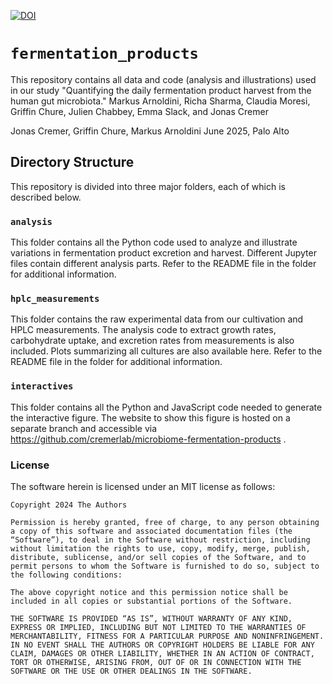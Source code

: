 [![DOI](https://zenodo.org/badge/DOI/10.5281/zenodo.10445505.svg)](https://doi.org/10.5281/zenodo.10445505)

# `fermentation_products`
This repository contains all data and code (analysis and illustrations) used in our study "Quantifying the daily fermentation product harvest from the human gut microbiota." 
Markus Arnoldini, Richa Sharma, Claudia Moresi, Griffin Chure, Julien Chabbey, Emma Slack, and Jonas Cremer

Jonas Cremer, Griffin Chure, Markus Arnoldini
June 2025, Palo Alto


## Directory Structure
This repository is divided into three major folders, each of which is described below. 

### `analysis`
This folder contains all the Python code used to analyze and illustrate variations in fermentation product excretion and harvest. Different Jupyter files contain different analysis parts. Refer to the README file in the folder for additional information.

### `hplc_measurements`
This folder contains the raw experimental data from our cultivation and HPLC measurements. The analysis code to extract growth rates, carbohydrate uptake, and excretion rates from measurements is also included. Plots summarizing all cultures are also available here. Refer to the README file in the folder for additional information.

### `interactives`
This folder contains all the Python and JavaScript code needed to generate the interactive figure. The website to show this figure is hosted on a separate branch and accessible via https://github.com/cremerlab/microbiome-fermentation-products .

### License

The software herein is licensed under an MIT license as follows:
```
Copyright 2024 The Authors

Permission is hereby granted, free of charge, to any person obtaining a copy of this software and associated documentation files (the “Software”), to deal in the Software without restriction, including without limitation the rights to use, copy, modify, merge, publish, distribute, sublicense, and/or sell copies of the Software, and to permit persons to whom the Software is furnished to do so, subject to the following conditions:

The above copyright notice and this permission notice shall be included in all copies or substantial portions of the Software.

THE SOFTWARE IS PROVIDED “AS IS”, WITHOUT WARRANTY OF ANY KIND, EXPRESS OR IMPLIED, INCLUDING BUT NOT LIMITED TO THE WARRANTIES OF MERCHANTABILITY, FITNESS FOR A PARTICULAR PURPOSE AND NONINFRINGEMENT. IN NO EVENT SHALL THE AUTHORS OR COPYRIGHT HOLDERS BE LIABLE FOR ANY CLAIM, DAMAGES OR OTHER LIABILITY, WHETHER IN AN ACTION OF CONTRACT, TORT OR OTHERWISE, ARISING FROM, OUT OF OR IN CONNECTION WITH THE SOFTWARE OR THE USE OR OTHER DEALINGS IN THE SOFTWARE.
```
